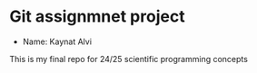 # Git assignmnet project 

* Name: Kaynat Alvi


This is my final repo for 24/25 scientific programming concepts
